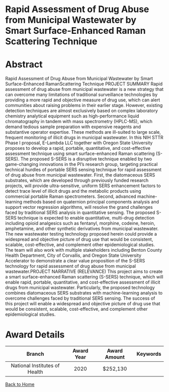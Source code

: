 
Rapid Assessment of Drug Abuse from Municipal Wastewater by Smart Surface-Enhanced Raman Scattering Technique
=============================================================================================================

# Abstract


Rapid Assessment of Drug Abuse from Municipal Wastewater by Smart Surface-Enhanced RamanScattering Technique
PROJECT SUMMARY
Rapid assessment of drug abuse from municipal wastewater is a new strategy that can overcome
many limitations of traditional surveillance technologies by providing a more rapid and objective
measure of drug use, which can alert communities about raising problems in their earlier stage.
However, existing detection techniques are almost exclusively based on complex laboratory
chemistry analytical equipment such as high-performance liquid chromatography in tandem with
mass spectrometry (HPLC-MS), which demand tedious sample preparation with expensive
reagents and substantive operator expertise. These methods are ill-suited to large scale, frequent
monitoring of illicit drugs in municipal wastewater. In this NIH STTR Phase I proposal, E-Lambda
LLC together with Oregon State University proposes to develop a rapid, portable, quantitative,
and cost-effective assessment technique using smart surface-enhanced Raman scattering (S-
SERS). The proposed S-SERS is a disruptive technique enabled by two game-changing
innovations in the PI’s research group, targeting practical technical hurdles of portable SERS
sensing technique for rapid assessment of drug abuse from municipal wastewater. First, the
diatomaceous SERS substrates, which are developed through previously funded research
projects, will provide ultra-sensitive, uniform SERS enhancement factors to detect trace level
of illicit drugs and the metabolic products using commercial portable Raman spectrometers.
Second, advanced machine-learning methods based on quaternion principal components
analysis and support vector regression algorithms, will resolve the grand challenges faced by
traditional SERS analysis in quantitative sensing. The proposed S-SERS technique is expected
to enable quantitative, multi-drug detection including opioid analgesics such as fentanyl, morphine,
codeine, heroin, amphetamine, and other synthetic derivatives from municipal wastewater. The
new wastewater testing technology proposed herein could provide a widespread and objective
picture of drug use that would be consistent, scalable, cost-effective, and complement other
epidemiological studies. The team will also work with multiple stakeholders including Benton
County Health Department, City of Corvallis, and Oregon State University Accelerator to
demonstrate a clear value proposition of the S-SERS technology for rapid assessment of drug
abuse from municipal wastewater.PROJECT NARRATIVE (RELEVANCE)
This project aims to create a smart surface-enhanced Raman scattering (S-SERS) technique, which will enable
rapid, portable, quantitative, and cost-effective assessment of illicit drugs from municipal wastewater.
Particularly, the proposed technology combines diatomaceous SERS substrates with machine-learning analysis
to overcome challenges faced by traditional SERS sensing. The success of this project will enable a widespread
and objective picture of drug use that would be consistent, scalable, cost-effective, and complement other
epidemiological studies.  

# Award Details

|Branch|Award Year|Award Amount|Keywords|
| :---: | :---: | :---: | :---: |
|National Institutes of Health|2020|$252,130||
  
  


[Back to Home](https://github.com/chrischow/dod_sbir_awards/JH/#2323)